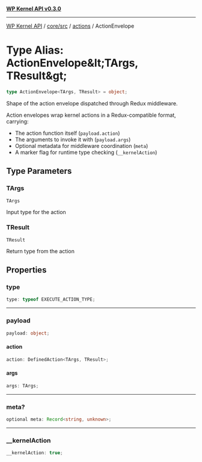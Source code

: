 [**WP Kernel API v0.3.0**](../../../../../README.md)

---

[WP Kernel API](../../../../../README.md) / [core/src](../../../README.md) / [actions](../README.md) / ActionEnvelope

# Type Alias: ActionEnvelope\&lt;TArgs, TResult\&gt;

```ts
type ActionEnvelope<TArgs, TResult> = object;
```

Shape of the action envelope dispatched through Redux middleware.

Action envelopes wrap kernel actions in a Redux-compatible format, carrying:

- The action function itself (`payload.action`)
- The arguments to invoke it with (`payload.args`)
- Optional metadata for middleware coordination (`meta`)
- A marker flag for runtime type checking (`__kernelAction`)

## Type Parameters

### TArgs

`TArgs`

Input type for the action

### TResult

`TResult`

Return type from the action

## Properties

### type

```ts
type: typeof EXECUTE_ACTION_TYPE;
```

---

### payload

```ts
payload: object;
```

#### action

```ts
action: DefinedAction<TArgs, TResult>;
```

#### args

```ts
args: TArgs;
```

---

### meta?

```ts
optional meta: Record<string, unknown>;
```

---

### \_\_kernelAction

```ts
__kernelAction: true;
```

